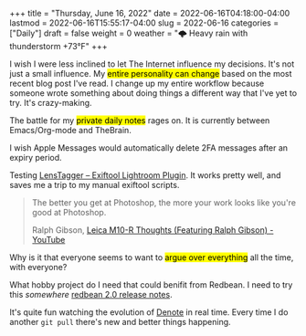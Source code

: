 +++
title = "Thursday, June 16, 2022"
date = 2022-06-16T04:18:00-04:00
lastmod = 2022-06-16T15:55:17-04:00
slug = 2022-06-16
categories = ["Daily"]
draft = false
weight = 0
weather = "🌩 Heavy rain with thunderstorm +73°F"
+++

I wish I were less inclined to let The Internet influence my decisions. It's not just a small influence. My <mark>entire personality can change</mark> based on the most recent blog post I've read. I change up my entire workflow because someone wrote something about doing things a different way that I've yet to try. It's crazy-making.

The battle for my <mark>private daily notes</mark> rages on. It is currently between Emacs/Org-mode and TheBrain.

I wish Apple Messages would automatically delete 2FA messages after an expiry period.

Testing [LensTagger – Exiftool Lightroom Plugin](https://www.lenstagger.com/). It works pretty well, and saves me a trip to my manual exiftool scripts.

> The better you get at Photoshop, the more your work looks like you're good at Photoshop.
>
> Ralph Gibson, [Leica M10-R Thoughts (Featuring Ralph Gibson) - YouTube](https://www.youtube.com/watch?v=ZlFQ64gW4cA)

Why is it that everyone seems to want to <mark>argue over everything</mark> all the time, with everyone?

What hobby project do I need that could benifit from Redbean. I need to try this _somewhere_ [redbean 2.0 release notes](https://justine.lol/redbean2/).

It's quite fun watching the evolution of [Denote](https://protesilaos.com/emacs/denote) in real time. Every time I do another `git pull` there's new and better things happening.

[//]: # "Exported with love from a post written in Org mode"
[//]: # "- https://github.com/kaushalmodi/ox-hugo"
